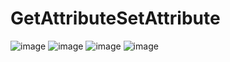 # GetAttributeSetAttribute

![image](https://user-images.githubusercontent.com/96858313/180651544-18b643fe-5626-4372-b7e7-71fdbe55b8d3.png)
![image](https://user-images.githubusercontent.com/96858313/180651561-d8b0a811-98d4-474f-8a2f-7ffeb14bd81b.png)
![image](https://user-images.githubusercontent.com/96858313/180651576-63a2dced-2254-4190-a003-7010b07bc57d.png)
![image](https://user-images.githubusercontent.com/96858313/180651600-0d57da26-7fe1-491b-9d11-5b9ce45d835e.png)

